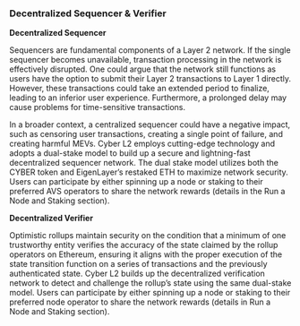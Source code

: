 ### Decentralized Sequencer & Verifier

**Decentralized Sequencer**

Sequencers are fundamental components of a Layer 2 network. If the single sequencer becomes unavailable, transaction processing in the network is effectively disrupted. One could argue that the network still functions as users have the option to submit their Layer 2 transactions to Layer 1 directly. However, these transactions could take an extended period to finalize, leading to an inferior user experience. Furthermore, a prolonged delay may cause problems for time-sensitive transactions.

In a broader context, a centralized sequencer could have a negative impact, such as censoring user transactions, creating a single point of failure, and creating harmful MEVs. Cyber L2 employs cutting-edge technology and adopts a dual-stake model to build up a secure and lightning-fast decentralized sequencer network. The dual stake model utilizes both the CYBER token and EigenLayer’s restaked ETH to maximize network security. Users can participate by either spinning up a node or staking to their preferred AVS operators to share the network rewards (details in the Run a Node and Staking section).

**Decentralized Verifier**

Optimistic rollups maintain security on the condition that a minimum of one trustworthy entity verifies the accuracy of the state claimed by the rollup operators on Ethereum, ensuring it aligns with the proper execution of the state transition function on a series of transactions and the previously authenticated state. Cyber L2 builds up the decentralized verification network to detect and challenge the rollup’s state using the same dual-stake model. Users can participate by either spinning up a node or staking to their preferred node operator to share the network rewards (details in Run a Node and Staking section).

